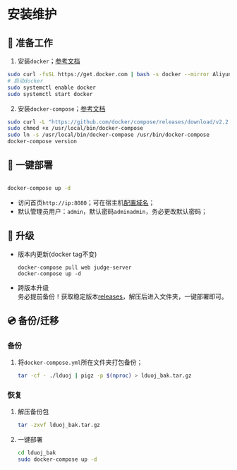 # 安装维护

## 🍷 准备工作

1. 安装`docker`；[参考文档](https://yeasy.gitbook.io/docker_practice/install/ubuntu#shi-yong-jiao-ben-zi-dong-an-zhuang)
  ```bash
  sudo curl -fsSL https://get.docker.com | bash -s docker --mirror Aliyun
  # 启动docker
  sudo systemctl enable docker
  sudo systemctl start docker
  ```
2. 安装`docker-compose`；[参考文档](https://yeasy.gitbook.io/docker_practice/compose/install)
  ```bash
  sudo curl -L "https://github.com/docker/compose/releases/download/v2.2.2/docker-compose-$(uname -s)-$(uname -m)" -o /usr/local/bin/docker-compose
  sudo chmod +x /usr/local/bin/docker-compose
  sudo ln -s /usr/local/bin/docker-compose /usr/bin/docker-compose
  docker-compose version
  ```

## 🔨 一键部署

```bash

docker-compose up -d
```

- 访问首页`http://ip:8080`；可在宿主机[配置域名](/deploy/network.md)；
- 默认管理员用户：`admin`，默认密码`adminadmin`，务必更改默认密码；

## 🚗 升级

- 版本内更新(docker tag不变)
  ```
  docker-compose pull web judge-server
  docker-compose up -d
  ```
- 跨版本升级  
  务必提前备份！获取稳定版本[releases](https://github.com/winterant/LDUOnlineJudge/releases)，解压后进入文件夹，一键部署即可。

## 💿 备份/迁移

### 备份
1. 将`docker-compose.yml`所在文件夹打包备份；
    ```bash
    tar -cf - ./lduoj | pigz -p $(nproc) > lduoj_bak.tar.gz
    ```

### 恢复
1. 解压备份包
    ```bash
    tar -zxvf lduoj_bak.tar.gz
    ```
2. 一键部署
    ```bash
    cd lduoj_bak
    sudo docker-compose up -d
    ```
